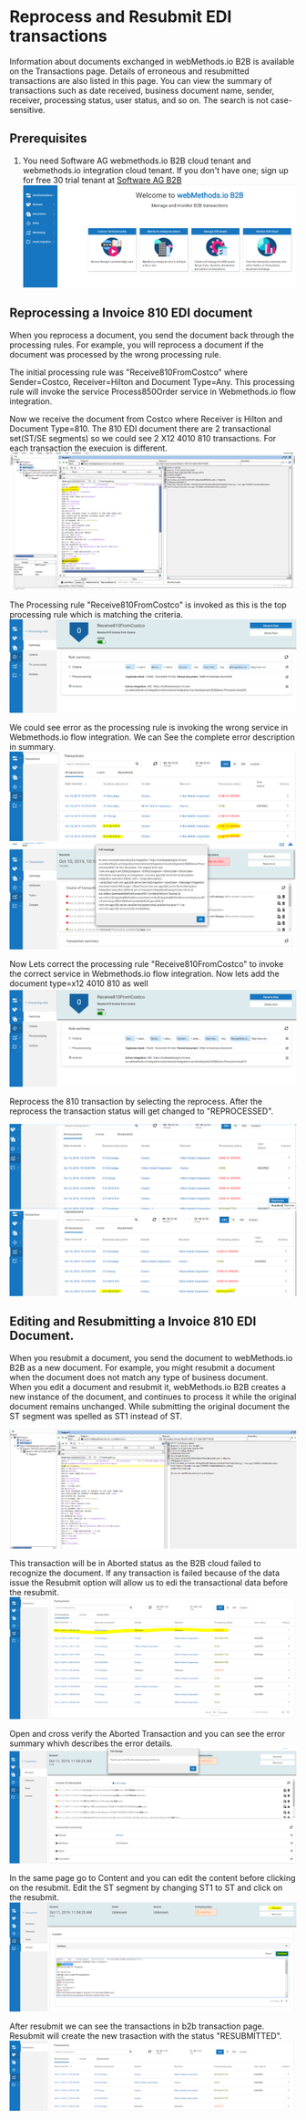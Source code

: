 # Reprocess and Resubmit EDI transactions
Information about documents exchanged in webMethods.io B2B is available on the Transactions page. Details of erroneous and resubmitted transactions are also listed in this page. 
You can view the summary of transactions such as date received, business document name, sender, receiver, processing status, user status, and so on. The search is not case-sensitive.

## Prerequisites
1. You need Software AG webmethods.io B2B cloud tenant and webmethods.io integration cloud tenant. If you don't have one; sign up for free 30 trial tenant at [Software AG B2B](https://signup.softwareag.cloud/#/?product=b2b)
![](images/B2BLandingPage.PNG)

## Reprocessing a Invoice 810 EDI document

When you reprocess a document, you send the document back through the processing rules. 
For example, you will reprocess a document if the document was processed by the wrong processing rule.

The initial processing rule was "Receive810FromCostco" where Sender=Costco, Receiver=Hilton and Document Type=Any. This processing rule will invoke the service Process850Order 
service in Webmethods.io flow integration. 

Now we receive the document from Costco where Receiver is Hilton and Document Type=810. The 810 EDI document there are 2 transactional set(ST/SE segments) so we could see 2 X12 4010 810 transactions.
For each transaction the execuion is different.
![](images/Testing_Postman.PNG)
 

The Processing rule "Receive810FromCostco" is invoked as this is the top processing rule which is matching the criteria.
![](images/ProcessingRule.PNG)

We could see error as the processing rule is invoking the wrong service in Webmethods.io flow integration. We can See the complete error description in summary. 
![](images/B2B_Transaction.PNG)	
![](images/B2B_TransactionFullError.PNG)

Now Lets correct the processing rule "Receive810FromCostco" to invoke the correct service in Webmethods.io flow integration. Now lets add the document type=x12 4010 810 as well
![](images/ProcessingRuleUpdate.PNG)

Reprocess the 810 transaction by selecting the reprocess. After the reprocess the transaction status will get changed to "REPROCESSED".

![](images/Transaction_Reprocess.PNG)
![](images/Transaction_Reprocess1.PNG)

## Editing and Resubmitting a Invoice 810 EDI Document.

When you resubmit a document, you send the document to webMethods.io B2B as a new document. 
For example, you might resubmit a document when the document does not match any type of business document.  
When you edit a document and resubmit it, webMethods.io B2B creates a new instance of the document, and continues to process it while the original document remains unchanged.
While submitting the original document the ST segment was spelled as ST1 instead of ST.

![](images/Resubmit_WrongSegmentDef.PNG)

This transaction will be in Aborted status as the B2B cloud failed to recognize the document. If any transaction is failed because of the data issue the Resubmit option will allow us to edi the transactional data before the resubmit.
![](images/Resubmit_TransactionAborted.PNG)

Open and cross verify the Aborted Transaction and you can see the error summary whivh describes the error details.
![](images/Resubmit_TransactionAbortedDocUnknown.PNG)

In the same page go to Content and you can edit the content before clicking on the resubmit. Edit the ST segment by changing ST1 to ST and click on the resubmit.
![](images/Resubmit_AbortedTransaction.PNG)

After resubmit we can see the transactions in b2b transaction page. Resubmit will create the new trasaction with the status "RESUBMITTED".
![](images/ResubmittedTransaction.PNG)







